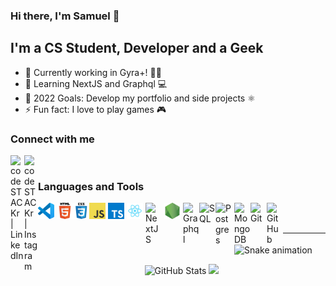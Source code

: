 ### Hi there, I'm Samuel 👋

## I'm a CS Student, Developer and a Geek

- 🔭 Currently working in Gyra+! 👨‍💻
- 🧠 Learning NextJS and Graphql 💻
- 🥇 2022 Goals: Develop my portfolio and side projects ⚛️
- ⚡ Fun fact: I love to play games 🎮

### Connect with me

[<img align="left" alt="codeSTACKr | LinkedIn" width="22px" src="https://img.icons8.com/fluent/48/000000/linkedin.png" />][linkedin]
[<img align="left" alt="codeSTACKr | Instagram" width="22px" src="https://img.icons8.com/fluent/48/000000/instagram-new.png" />][instagram]

<br />

### Languages and Tools

<img align="left" alt="Visual Studio Code" width="26px" src="https://raw.githubusercontent.com/github/explore/80688e429a7d4ef2fca1e82350fe8e3517d3494d/topics/visual-studio-code/visual-studio-code.png" style="margin-right:4px;" />
<img align="left" alt="HTML5" width="26px" src="https://raw.githubusercontent.com/github/explore/80688e429a7d4ef2fca1e82350fe8e3517d3494d/topics/html/html.png" />
<img align="left" alt="CSS3" width="26px" src="https://raw.githubusercontent.com/github/explore/80688e429a7d4ef2fca1e82350fe8e3517d3494d/topics/css/css.png" />
<img align="left" alt="JavaScript" width="26px" src="https://raw.githubusercontent.com/github/explore/80688e429a7d4ef2fca1e82350fe8e3517d3494d/topics/javascript/javascript.png" style="margin-right:4px;" />
<img align="left" alt="Typescript" width="26px" src="https://raw.githubusercontent.com/github/explore/80688e429a7d4ef2fca1e82350fe8e3517d3494d/topics/typescript/typescript.png" style="margin-right:4px;" />
<img align="left" alt="React" width="26px" src="https://raw.githubusercontent.com/github/explore/80688e429a7d4ef2fca1e82350fe8e3517d3494d/topics/react/react.png" style="margin-right:4px;" />
<img align="left" alt="NextJS" width="26px" src="https://cdn.icon-icons.com/icons2/2148/PNG/512/nextjs_icon_132160.png" style="margin-right:4px;" />
<img align="left" alt="Node.js" width="26px" src="https://raw.githubusercontent.com/github/explore/80688e429a7d4ef2fca1e82350fe8e3517d3494d/topics/nodejs/nodejs.png" style="margin-right:4px;" />
<img align="left" alt="Graphql" width="26px" src="https://cdn.icon-icons.com/icons2/2107/PNG/512/file_type_graphql_icon_130564.png" />
<img align="left" alt="SQL" width="26px" src="https://cdn.icon-icons.com/icons2/2107/PNG/512/file_type_sql_icon_130152.png" />
<img align="left" alt="Postgres" width="26px" src="https://img.icons8.com/color/50/000000/postgreesql.png" style="margin-right:4px;" />
<img align="left" alt="MongoDB" width="26px" src="https://cdn.icon-icons.com/icons2/2415/PNG/512/mongodb_original_wordmark_logo_icon_146425.png" />
<img align="left" alt="Git" width="26px" src="https://img.icons8.com/color/48/000000/git.png" />
<img align="left" alt="GitHub" width="26px" src="https://img.icons8.com/nolan/64/github.png" />

<br />
<br />

---

![Snake animation](https://github.com/samuel-neves/samuel-neves/blob/output/github-contribution-grid-snake.svg)

<div align="center">
  <img src="https://github-readme-stats.vercel.app/api?username=samuel-neves&amp;show_icons=true" alt="GitHub Stats" height="180em">
  <img src="https://github-readme-stats.vercel.app/api/top-langs/?username=samuel-neves&layout=compact&hide=html" height="180em" />
</div>

[instagram]: https://www.instagram.com/samuel212584
[linkedin]: https://www.linkedin.com/in/samuel-neves-42b647184/

